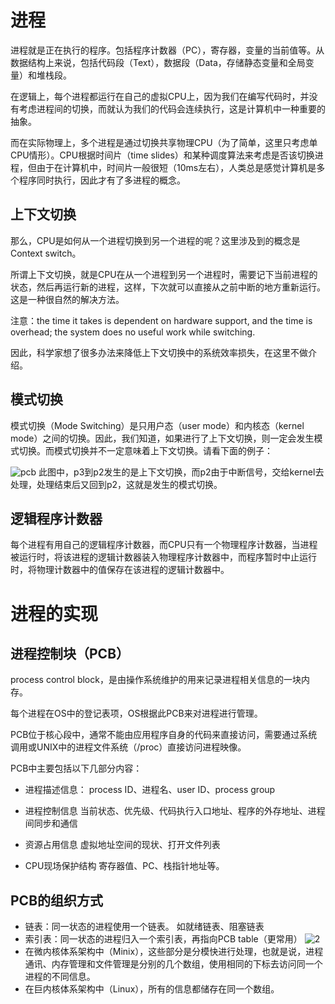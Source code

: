 
# 进程

进程就是正在执行的程序。包括程序计数器（PC），寄存器，变量的当前值等。从数据结构上来说，包括代码段（Text），数据段（Data，存储静态变量和全局变量）和堆栈段。

在逻辑上，每个进程都运行在自己的虚拟CPU上，因为我们在编写代码时，并没有考虑进程间的切换，而就认为我们的代码会连续执行，这是计算机中一种重要的抽象。

而在实际物理上，多个进程是通过切换共享物理CPU（为了简单，这里只考虑单CPU情形）。CPU根据时间片（time slides）和某种调度算法来考虑是否该切换进程，但由于在计算机中，时间片一般很短（10ms左右），人类总是感觉计算机是多个程序同时执行，因此才有了多进程的概念。

## 上下文切换

那么，CPU是如何从一个进程切换到另一个进程的呢？这里涉及到的概念是Context switch。

所谓上下文切换，就是CPU在从一个进程到另一个进程时，需要记下当前进程的状态，然后再运行新的进程，这样，下次就可以直接从之前中断的地方重新运行。这是一种很自然的解决方法。

注意：the time it takes is dependent on hardware support, and the time is overhead; the system does no useful work while switching.

因此，科学家想了很多办法来降低上下文切换中的系统效率损失，在这里不做介绍。

## 模式切换

模式切换（Mode Switching）是只用户态（user mode）和内核态（kernel mode）之间的切换。因此，我们知道，如果进行了上下文切换，则一定会发生模式切换。而模式切换并不一定意味着上下文切换。请看下面的例子：

![pcb](/images/pcb1.png)
此图中，p3到p2发生的是上下文切换，而p2由于中断信号，交给kernel去处理，处理结束后又回到p2，这就是发生的模式切换。

## 逻辑程序计数器
每个进程有用自己的逻辑程序计数器，而CPU只有一个物理程序计数器，当进程被运行时，将该进程的逻辑计数器装入物理程序计数器中，而程序暂时中止运行时，将物理计数器中的值保存在该进程的逻辑计数器中。

# 进程的实现

## 进程控制块（PCB）

process control block，是由操作系统维护的用来记录进程相关信息的一块内存。

每个进程在OS中的登记表项，OS根据此PCB来对进程进行管理。

PCB位于核心段中，通常不能由应用程序自身的代码来直接访问，需要通过系统调用或UNIX中的进程文件系统（/proc）直接访问进程映像。

PCB中主要包括以下几部分内容：

- 进程描述信息：
  process ID、进程名、user ID、process group

- 进程控制信息
  当前状态、优先级、代码执行入口地址、程序的外存地址、进程间同步和通信

- 资源占用信息
  虚拟地址空间的现状、打开文件列表

- CPU现场保护结构
  寄存器值、PC、栈指针地址等。

## PCB的组织方式

- 链表：同一状态的进程使用一个链表。
  	如就绪链表、阻塞链表
- 索引表：同一状态的进程归入一个索引表，再指向PCB table（更常用）
  ![2](http://ww4.sinaimg.cn/large/0060lm7Tly1fpjlxhr2g3j30lt069dg2.jpg)
- 在微内核体系架构中（Minix），这些部分是分模快进行处理，也就是说，进程通讯、内存管理和文件管理是分别的几个数组，使用相同的下标去访问同一个进程的不同信息。
- 在巨内核体系架构中（Linux），所有的信息都储存在同一个数组。
